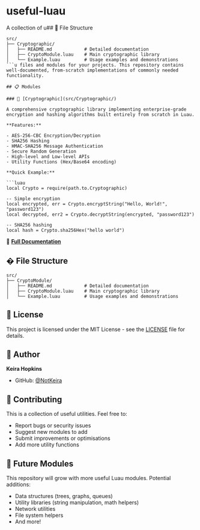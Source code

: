 # useful-luau

A collection of u## 📁 File Structure

````
src/
├── Cryptographic/
│   ├── README.md            # Detailed documentation
│   ├── CryptoModule.luau    # Main cryptographic library
│   └── Example.luau         # Usage examples and demonstrations
```u files and modules for your projects. This repository contains well-documented, from-scratch implementations of commonly needed functionality.

## 📋 Modules

### 🔐 [Cryptographic](src/Cryptographic/)

A comprehensive cryptographic library implementing enterprise-grade encryption and hashing algorithms built entirely from scratch in Luau.

**Features:**

- AES-256-CBC Encryption/Decryption
- SHA256 Hashing
- HMAC-SHA256 Message Authentication
- Secure Random Generation
- High-level and Low-level APIs
- Utility Functions (Hex/Base64 encoding)

**Quick Example:**

```luau
local Crypto = require(path.to.Cryptographic)

-- Simple encryption
local encrypted, err = Crypto.encryptString("Hello, World!", "password123")
local decrypted, err2 = Crypto.decryptString(encrypted, "password123")

-- SHA256 hashing
local hash = Crypto.sha256Hex("hello world")
````

📖 **[Full Documentation](src/Cryptographic/README.md)**

## � File Structure

```
src/
├── CryptoModule/
│   ├── README.md            # Detailed documentation
│   ├── CryptoModule.luau    # Main cryptographic library
│   └── Example.luau         # Usage examples and demonstrations
```

## 📜 License

This project is licensed under the MIT License - see the [LICENSE](LICENSE) file for details.

## 👤 Author

**Keira Hopkins**

- GitHub: [@NotKeira](https://github.com/NotKeira)

## 🤝 Contributing

This is a collection of useful utilities. Feel free to:

- Report bugs or security issues
- Suggest new modules to add
- Submit improvements or optimisations
- Add more utility functions

## 🔮 Future Modules

This repository will grow with more useful Luau modules. Potential additions:

- Data structures (trees, graphs, queues)
- Utility libraries (string manipulation, math helpers)
- Network utilities
- File system helpers
- And more!
